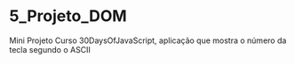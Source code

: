 # 5_Projeto_DOM
 Mini Projeto Curso 30DaysOfJavaScript, aplicação que mostra o número da tecla segundo o ASCII
